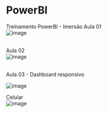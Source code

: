 # PowerBI
Treinamento PowerBI - Imersão
Aula 01 <br>
![image](https://github.com/user-attachments/assets/ffa04951-4414-476a-97b2-7ec96b5fe355) <br>
<br>

Aula 02 <br>
![image](https://github.com/user-attachments/assets/9235edfb-0668-43f9-ba99-e2616deb3832) <br>

<br>
Aula  03 - Dashboard responsivo <br>

![image](https://github.com/user-attachments/assets/9341505d-7b18-4ae7-928c-a3f206b6e572) <br>

Celular <br>
![image](https://github.com/user-attachments/assets/3e4a94a3-edb7-4ae4-a9af-5f38c5a5b29e) <br>

